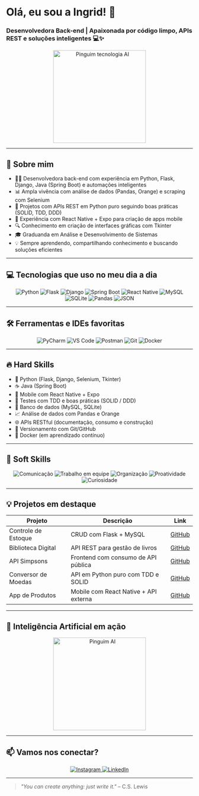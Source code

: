 # Olá, eu sou a Ingrid! 👋

### Desenvolvedora Back-end | Apaixonada por código limpo, APIs REST e soluções inteligentes 💻✨

<p align="center">
  <img src="https://media.giphy.com/media/UoGELf04RFztwDQrBj/giphy.gif" alt="Pinguim tecnologia AI" width="250" />
</p>

---

## 🚀 Sobre mim

- 👩‍💻 Desenvolvedora back-end com experiência em Python, Flask, Django, Java (Spring Boot) e automações inteligentes  
- 📊 Ampla vivência com análise de dados (Pandas, Orange) e scraping com Selenium  
- 🎯 Projetos com APIs REST em Python puro seguindo boas práticas (SOLID, TDD, DDD)  
- 📱 Experiência com React Native + Expo para criação de apps mobile  
- 🔍 Conhecimento em criação de interfaces gráficas com Tkinter  
- 🎓 Graduanda em Análise e Desenvolvimento de Sistemas  
- 💡 Sempre aprendendo, compartilhando conhecimento e buscando soluções eficientes  

---

## 💻 Tecnologias que uso no meu dia a dia

<div align="center">
  <img alt="Python" src="https://img.shields.io/badge/Python-14354C?style=for-the-badge&logo=python&logoColor=white" />
  <img alt="Flask" src="https://img.shields.io/badge/Flask-000000?style=for-the-badge&logo=flask&logoColor=white" />
  <img alt="Django" src="https://img.shields.io/badge/Django-092E20?style=for-the-badge&logo=django&logoColor=white" />
  <img alt="Spring Boot" src="https://img.shields.io/badge/Spring_Boot-6DB33F?style=for-the-badge&logo=spring-boot&logoColor=white" />
  <img alt="React Native" src="https://img.shields.io/badge/React_Native-20232A?style=for-the-badge&logo=react&logoColor=61DAFB" />
  <img alt="MySQL" src="https://img.shields.io/badge/MySQL-00000F?style=for-the-badge&logo=mysql&logoColor=white" />
  <img alt="SQLite" src="https://img.shields.io/badge/SQLite-07405E?style=for-the-badge&logo=sqlite&logoColor=white" />
  <img alt="Pandas" src="https://img.shields.io/badge/Pandas-150458?style=for-the-badge&logo=pandas&logoColor=white" />
  <img alt="JSON" src="https://img.shields.io/badge/JSON-5E5C5C?style=for-the-badge&logo=json&logoColor=white" />
</div>

---

## 🛠 Ferramentas e IDEs favoritas

<div align="center">
  <img alt="PyCharm" src="https://img.shields.io/badge/PyCharm-000000?style=for-the-badge&logo=pycharm&logoColor=white" />
  <img alt="VS Code" src="https://img.shields.io/badge/VS_Code-0078D7?style=for-the-badge&logo=visual-studio-code&logoColor=white" />
  <img alt="Postman" src="https://img.shields.io/badge/Postman-FF6C37?style=for-the-badge&logo=postman&logoColor=white" />
  <img alt="Git" src="https://img.shields.io/badge/Git-F05032?style=for-the-badge&logo=git&logoColor=white" />
  <img alt="Docker" src="https://img.shields.io/badge/Docker-2496ED?style=for-the-badge&logo=docker&logoColor=white" />
</div>

---

## 🔥 Hard Skills

- 🐍 Python (Flask, Django, Selenium, Tkinter)
- ☕ Java (Spring Boot)
- 📱 Mobile com React Native + Expo
- 🧪 Testes com TDD e boas práticas (SOLID / DDD)
- 💾 Banco de dados (MySQL, SQLite)
- 📈 Análise de dados com Pandas e Orange
- 🌐 APIs RESTful (documentação, consumo e construção)
- 📝 Versionamento com Git/GitHub
- 🐳 Docker (em aprendizado contínuo)

---

## 🌟 Soft Skills

<div align="center">
  <img src="https://img.shields.io/badge/Comunicação-0078D7?style=for-the-badge&logo=messenger&logoColor=white" alt="Comunicação" /> 
  <img src="https://img.shields.io/badge/Trabalho_em_Equipe-4CAF50?style=for-the-badge&logo=slack&logoColor=white" alt="Trabalho em equipe" />
  <img src="https://img.shields.io/badge/Organização-F44336?style=for-the-badge&logo=trello&logoColor=white" alt="Organização" />
  <img src="https://img.shields.io/badge/Proatividade-FF9800?style=for-the-badge&logo=zapier&logoColor=white" alt="Proatividade" />
  <img src="https://img.shields.io/badge/Curiosidade-9C27B0?style=for-the-badge&logo=google&logoColor=white" alt="Curiosidade" />
</div>

---

## 💡 Projetos em destaque

| Projeto | Descrição | Link |
| --- | --- | --- |
| Controle de Estoque | CRUD com Flask + MySQL | [GitHub](https://github.com/Ingridxisto/Controle-de-Estoque) |
| Biblioteca Digital | API REST para gestão de livros | [GitHub](https://github.com/Ingridxisto/Biblioteca_Digital-API) |
| API Simpsons | Frontend com consumo de API pública | [GitHub](https://github.com/Ingridxisto/Web-Site-com-Integracao-da-API-de-Os-Simpsons) |
| Conversor de Moedas | API em Python puro com TDD e SOLID | [GitHub](https://github.com/Ingridxisto/Conversor-Moedas-Python) |
| App de Produtos | Mobile com React Native + API externa | [GitHub](https://github.com/Ingridxisto/AppProdutos-ReactNative) |

---

## 🤖 Inteligência Artificial em ação

<p align="center">
  <img src="https://media.giphy.com/media/UoGELf04RFztwDQrBj/giphy.gif" alt="Pinguim AI" width="250" />
</p>


---

## 📫 Vamos nos conectar?

<p align="center">
  <a href="https://instagram.com/ingridxisto_" target="_blank">
    <img src="https://img.shields.io/badge/Instagram-E4405F?style=for-the-badge&logo=instagram&logoColor=white" alt="Instagram" />
  </a>
  <a href="https://www.linkedin.com/in/ingridxisto/" target="_blank">
    <img src="https://img.shields.io/badge/LinkedIn-0077B5?style=for-the-badge&logo=linkedin&logoColor=white" alt="LinkedIn" />
  </a>
</p>

---

> _"You can create anything: just write it."_ – C.S. Lewis
